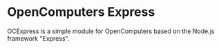 # OpenComputers Express
OCExpress is a simple module for OpenComputers based on the Node.js framework "Express".


